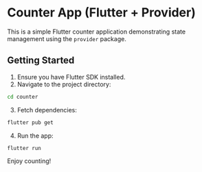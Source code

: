# Counter App (Flutter + Provider)

This is a simple Flutter counter application demonstrating state management using the `provider` package.

## Getting Started

1. Ensure you have Flutter SDK installed.
2. Navigate to the project directory:

```bash
cd counter
```

3. Fetch dependencies:

```bash
flutter pub get
```

4. Run the app:

```bash
flutter run
```

Enjoy counting!